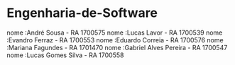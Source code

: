 # Engenharia-de-Software



  nome :André Sousa - RA 1700575
	nome :Lucas Lavor - RA 1700539
	nome :Evandro Ferraz - RA 1700553
	nome :Eduardo Correia - RA 1700576
  nome :Mariana Fagundes - RA 1701470
	nome :Gabriel Alves Pereira - RA 1700547
	nome :Lucas Gomes Silva - RA 1700558
